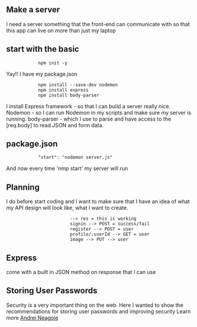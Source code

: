 ## Make a server 
I need a server something that the front-end can communicate with so that this app can live on more than just my laptop

## start with the basic
                npm init -y

Yay!! I have my package.json 

                npm install --save-dev nodemon
                npm install express
                npm install body-parser

I install 
	Express framework - so that I can build a server really nice.
	Nodemon - so I can run Nodemon in my scripts and make sure my server is running.
	body-parser - which I use to parse and have access to the [req.body] to read JSON and form data.

## package.json
                "start": "nodemon server.js"
And now every time 'nmp start' my server will run

## Planning 

I do before start coding and I want to make sure that I have an idea of what my API design will look like, what I want to create.

                            --> res = this is working
                            signin --> POST = success/fail
                            register --> POST = user
                            profile/:userId --> GET = user
                            image --> PUT --> user

## Express 
come with a built in JSON method on response that I can use 

## Storing User Passwords
Security is a very important thing on the web.
Here I wanted to show the recommendations for storing user passwords and improving security Learn more  [Andrei Neagoie](https://www.udemy.com/share/100HQLBEYdcF5URX4=/)
